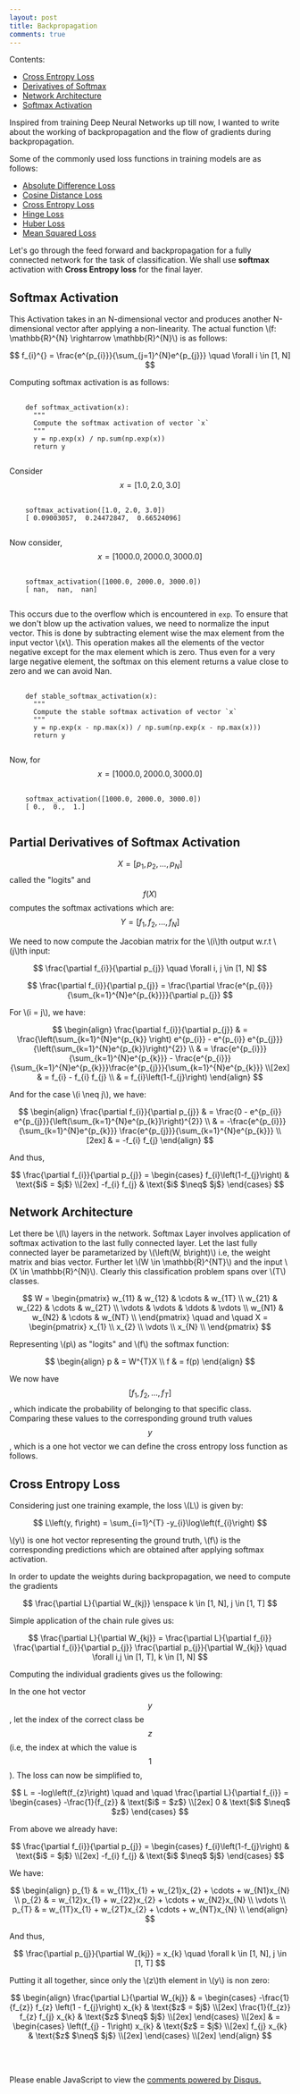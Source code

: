```yaml
---
layout: post
title: Backpropagation
comments: true
---
```


<link rel="stylesheet" href="./../js/highlight.js/styles/default.css">
<script src="./../js/highlight.js/highlight.pack.js"></script>
<script>hljs.initHighlightingOnLoad();</script>


Contents:

- [Cross Entropy Loss](#cross_entropy)
- [Derivatives of Softmax](#der_soft_act)
- [Network Architecture](#network)
- [Softmax Activation](#soft_act)


Inspired from training Deep Neural Networks up till now, I wanted to write about
the working of backpropagation and the flow of gradients during backpropagation.

Some of the commonly used loss functions in training models are as follows:
- [Absolute Difference Loss](https://en.wikipedia.org/wiki/Absolute_difference)
- [Cosine Distance Loss](https://en.wikipedia.org/wiki/Cosine_similarity)
- [Cross Entropy Loss](https://en.wikipedia.org/wiki/Cross_entropy)
- [Hinge Loss](https://en.wikipedia.org/wiki/Huber_loss)
- [Huber Loss](https://en.wikipedia.org/wiki/Hinge_loss)
- [Mean Squared Loss](https://en.wikipedia.org/wiki/Mean_squared_error)


Let's go through the feed forward and backpropagation for a fully connected network for the task of classification. We shall use **softmax** activation with **Cross Entropy loss** for the final layer.

<a name='soft_act'></a>

## Softmax Activation
This Activation takes in an N-dimensional vector and produces another N-dimensional vector after applying a non-linearity. The actual function \\(f: \mathbb{R}^{N} \rightarrow \mathbb{R}^{N}\\) is as follows:

$$ f_{i}^{} = \frac{e^{p_{i}}}{\sum_{j=1}^{N}e^{p_{j}}} \quad \forall i \in [1, N] $$

Computing softmax activation is as follows:

<pre>
  <code class="cpp">
    def softmax_activation(x):
      """
      Compute the softmax activation of vector `x`
      """
      y = np.exp(x) / np.sum(np.exp(x))
      return y
  </code>
</pre>

Consider $$x = [1.0, 2.0, 3.0]$$
<pre>
  <code class="cpp">
    softmax_activation([1.0, 2.0, 3.0])
    [ 0.09003057,  0.24472847,  0.66524096]
  </code>
</pre>

Now consider, $$x = [1000.0, 2000.0, 3000.0]$$

<pre>
  <code class="cpp">
    softmax_activation([1000.0, 2000.0, 3000.0])
    [ nan,  nan,  nan]
  </code>
</pre>

This occurs due to the overflow which is encountered in `exp`. To ensure that we don't blow up the activation values, we need to normalize the input vector. This is done by subtracting element wise the max element from the input vector \\(x\\). This operation makes all the elements of the vector negative except for the max element which is zero. Thus even for a very large negative element, the softmax on this element returns a value close to zero and we can avoid Nan.

<pre>
  <code class="cpp">
    def stable_softmax_activation(x):
      """
      Compute the stable softmax activation of vector `x`
      """
      y = np.exp(x - np.max(x)) / np.sum(np.exp(x - np.max(x)))
      return y
  </code>
</pre>

Now, for $$x = [1000.0, 2000.0, 3000.0]$$

<pre>
  <code class="cpp">
    softmax_activation([1000.0, 2000.0, 3000.0])
    [ 0.,  0.,  1.]
  </code>
</pre>


<a name='der_soft_act'></a>

## Partial Derivatives of Softmax Activation
$$X = [p_{1}, p_{2}, ..., p_{N}]$$ called the "logits" and $$f(X)$$ computes the softmax activations which are:
$$Y = [f_{1}, f_{2}, ..., f_{N}]$$

We need to now compute the Jacobian matrix for the \\(i\\)th output w.r.t \\(j\\)th input:

$$
\frac{\partial f_{i}}{\partial p_{j}} \quad \forall i, j \in [1, N]
$$

$$
\frac{\partial f_{i}}{\partial p_{j}} =  \frac{\partial \frac{e^{p_{i}}}{\sum_{k=1}^{N}e^{p_{k}}}}{\partial p_{j}}
$$

For \\(i = j\\), we have:

$$
\begin{align}
\frac{\partial f_{i}}{\partial p_{j}} & = \frac{\left(\sum_{k=1}^{N}e^{p_{k}} \right) e^{p_{i}} - e^{p_{i}} e^{p_{j}}}{\left(\sum_{k=1}^{N}e^{p_{k}}\right)^{2}} \\
& = \frac{e^{p_{i}}}{\sum_{k=1}^{N}e^{p_{k}}} - \frac{e^{p_{i}}}{\sum_{k=1}^{N}e^{p_{k}}}\frac{e^{p_{j}}}{\sum_{k=1}^{N}e^{p_{k}}} \\[2ex]
& = f_{i} - f_{i} f_{j} \\
& = f_{i}\left(1-f_{j}\right)
\end{align}
$$

And for the case \\(i \neq j\\), we have:

$$
\begin{align}
\frac{\partial f_{i}}{\partial p_{j}} & = \frac{0 - e^{p_{i}} e^{p_{j}}}{\left(\sum_{k=1}^{N}e^{p_{k}}\right)^{2}} \\
& = -\frac{e^{p_{i}}}{\sum_{k=1}^{N}e^{p_{k}}} \frac{e^{p_{j}}}{\sum_{k=1}^{N}e^{p_{k}}} \\[2ex]
& = -f_{i} f_{j}
\end{align}
$$

And thus,

$$
\frac{\partial f_{i}}{\partial p_{j}} =
\begin{cases}
f_{i}\left(1-f_{j}\right) & \text{$i$ = $j$} \\[2ex]
-f_{i} f_{j} & \text{$i$ $\neq$ $j$}
\end{cases}
$$

<a name='network'></a>

## Network Architecture
Let there be \\(l\\) layers in the network. Softmax Layer involves application of softmax activation to the last fully connected layer. Let the last fully connected layer be parametarized by \\(\left(W, b\right)\\) i.e, the weight matrix and bias vector. Further let \\(W \in \mathbb{R}^{NT}\\) and the input \\(X \in \mathbb{R}^{N}\\). Clearly this classification problem spans over \\(T\\) classes.

$$
W =
\begin{pmatrix}
w_{11} & w_{12} & \cdots & w_{1T} \\
w_{21} & w_{22} & \cdots & w_{2T} \\
\vdots & \vdots & \ddots & \vdots \\
w_{N1} & w_{N2} & \cdots & w_{NT} \\
\end{pmatrix}
\quad and \quad
X =
\begin{pmatrix}
x_{1} \\
x_{2} \\
\vdots \\
x_{N} \\
\end{pmatrix}
$$

Representing \\(p\\) as "logits" and \\(f\\) the softmax function:

$$
\begin{align}
p & = W^{T}X \\
f & = f(p)
\end{align}
$$

We now have $$[f_{1}, f_{2}, ..., f_{T}]$$, which indicate the probability of belonging to that specific class. Comparing these values to the corresponding ground truth values $$y$$, which is a one hot vector we can define the cross entropy loss function as follows.

<a name='cross_entropy'></a>

## Cross Entropy Loss
Considering just one training example, the loss \\(L\\) is given by:

$$
L\left(y, f\right) = \sum_{i=1}^{T} -y_{i}\log\left(f_{i}\right)
$$

\\(y\\) is one hot vector representing the ground truth, \\(f\\) is the corresponding predictions which are obtained after applying softmax activation.

In order to update the weights during backpropagation, we need to compute the gradients

$$
\frac{\partial L}{\partial W_{kj}} \enspace k \in [1, N], j \in [1, T]
$$

Simple application of the chain rule gives us:

$$
\frac{\partial L}{\partial W_{kj}} = \frac{\partial L}{\partial f_{i}} \frac{\partial f_{i}}{\partial p_{j}} \frac{\partial p_{j}}{\partial W_{kj}} \quad \forall i,j \in [1, T], k \in [1, N]
$$

Computing the individual gradients gives us the following:

In the one hot vector $$y$$, let the index of the correct class be $$z$$ (i.e, the index at which the value is $$1$$). The loss can now be simplified to,

$$
L = -log\left(f_{z}\right)
\quad and \quad
\frac{\partial L}{\partial f_{i}} =
\begin{cases}
-\frac{1}{f_{z}} & \text{$i$ = $z$} \\[2ex]
0 & \text{$i$ $\neq$ $z$}
\end{cases}
$$

From above we already have:

$$
\frac{\partial f_{i}}{\partial p_{j}} =
\begin{cases}
f_{i}\left(1-f_{j}\right) & \text{$i$ = $j$} \\[2ex]
-f_{i} f_{j} & \text{$i$ $\neq$ $j$}
\end{cases}
$$

We have:

$$
\begin{align}
p_{1} & = w_{11}x_{1} + w_{21}x_{2} + \cdots + w_{N1}x_{N} \\
p_{2} & = w_{12}x_{1} + w_{22}x_{2} + \cdots + w_{N2}x_{N} \\
\vdots \\
p_{T} & = w_{1T}x_{1} + w_{2T}x_{2} + \cdots + w_{NT}x_{N} \\
\end{align}
$$

And thus,

$$
\frac{\partial p_{j}}{\partial W_{kj}} = x_{k} \quad \forall k \in [1, N], j \in [1, T]
$$

Putting it all together, since only the \\(z\\)th element in \\(y\\) is non zero:

$$
\begin{align}
\frac{\partial L}{\partial W_{kj}} & =
  \begin{cases}
    -\frac{1}{f_{z}} f_{z} \left(1 - f_{j}\right) x_{k} & \text{$z$ = $j$} \\[2ex]
    \frac{1}{f_{z}} f_{z} f_{j} x_{k} & \text{$z$ $\neq$ $j$} \\[2ex]
  \end{cases} \\[2ex]
& =
  \begin{cases}
    \left(f_{j} - 1\right) x_{k} & \text{$z$ = $j$} \\[2ex]
    f_{j} x_{k} & \text{$z$ $\neq$ $j$} \\[2ex]
  \end{cases} \\[2ex]
\end{align}
$$

<br><br>
<div id="disqus_thread"></div>
<script>
(function() {
var d = document, s = d.createElement('script');
s.src = 'https://kvmanohar22-github-io.disqus.com/embed.js';
s.setAttribute('data-timestamp', +new Date());
(d.head || d.body).appendChild(s);
})();
</script>
<noscript>Please enable JavaScript to view the <a href="https://disqus.com/?ref_noscript">comments powered by Disqus.</a></noscript>
<script src="https://cdnjs.cloudflare.com/ajax/libs/mathjax/2.7.0/MathJax.js?config=TeX-AMS-MML_HTMLorMML" type="text/javascript"></script>
